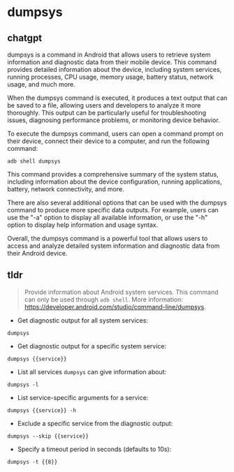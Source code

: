 # dumpsys 
## chatgpt 
dumpsys is a command in Android that allows users to retrieve system information and diagnostic data from their mobile device. This command provides detailed information about the device, including system services, running processes, CPU usage, memory usage, battery status, network usage, and much more.
 
When the dumpsys command is executed, it produces a text output that can be saved to a file, allowing users and developers to analyze it more thoroughly. This output can be particularly useful for troubleshooting issues, diagnosing performance problems, or monitoring device behavior.

To execute the dumpsys command, users can open a command prompt on their device, connect their device to a computer, and run the following command: 

```
adb shell dumpsys
```

This command provides a comprehensive summary of the system status, including information about the device configuration, running applications, battery, network connectivity, and more.

There are also several additional options that can be used with the dumpsys command to produce more specific data outputs. For example, users can use the "-a" option to display all available information, or use the "-h" option to display help information and usage syntax.

Overall, the dumpsys command is a powerful tool that allows users to access and analyze detailed system information and diagnostic data from their Android device. 

## tldr 
 
> Provide information about Android system services.
> This command can only be used through `adb shell`.
> More information: <https://developer.android.com/studio/command-line/dumpsys>.

- Get diagnostic output for all system services:

`dumpsys`

- Get diagnostic output for a specific system service:

`dumpsys {{service}}`

- List all services `dumpsys` can give information about:

`dumpsys -l`

- List service-specific arguments for a service:

`dumpsys {{service}} -h`

- Exclude a specific service from the diagnostic output:

`dumpsys --skip {{service}}`

- Specify a timeout period in seconds (defaults to 10s):

`dumpsys -t {{8}}`
